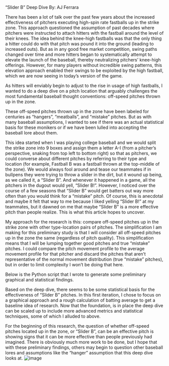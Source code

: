 “Slider B” Deep Dive
By: AJ Ferrara

There has been a lot of talk over the past few years about the increased effectiveness of pitchers executing high-spin rate fastballs up in the strike zone. This approach questioned the assumption of past decades where pitchers were instructed to attach hitters with the fastball around the level of their knees. The idea behind the knee-high fastballs was that the only thing a hitter could do with that pitch was pound it into the ground (leading to increased outs). But as in any good free market competition, swing paths changed over time and more hitters began to systematically attempt to elevate the launch of the baseball, thereby neutralizing pitchers’ knee-high offerings. However, for many players without incredible swing patterns, this elevation approach enabled their swings to be exploited by the high fastball, which we are now seeing in today’s version of the game.

As hitters will enviably begin to adjust to the rise in usage of high fastballs, I wanted to do a deep dive on a pitch location that arguably challenges the most fundamental baseball thought conventions: off-speed pitches thrown up in the zone.

These off-speed pitches thrown up in the zone have been labeled for centuries as “hangers”, “meatballs”, and “mistake” pitches. But as with many baseball assumptions, I wanted to see if there was an actual statistical basis for these monikers or if we have been lulled into accepting the baseball lore about them.

This idea started when I was playing college baseball and we would split the strike zone into 9 boxes and assign them a letter A-I (from a pitcher’s perspective, snaking from top left to bottom right) so that as pitchers, we could converse about different pitches by referring to their type and location (for example, Fastball B was a fastball thrown at the top-middle of the zone). We would always fool around and tease our teammates if in bullpens they were trying to throw a slider in the dirt, but it wound up being, as we called it, a “Slider B”. And whenever it happened in a game, all the pitchers in the dugout would yell, “Slider B!”. However, I noticed over the course of a few seasons that “Slider B” would get batters out way more often than you would think for a “mistake” pitch. Of course, this is anecdotal and maybe it felt that way to me because I liked yelling “Slider B!” at my teammates, but it dawned on me that maybe “Slider B” is a more effective pitch than people realize. This is what this article hopes to uncover.

My approach for the research is this: compare off-speed pitches up in the strike zone with other type-location pairs of pitches. The simplification I am making for this preliminary study is that I will consider all off-speed pitches up in the zone the same (regardless of pitch quality). This simplification means that I will be lumping together good pitches and true “mistake” pitches. I could compare the pitch movement profile to the average movement profile for that pitcher and discard the pitches that aren’t representative of the normal movement distribution (true “mistake” pitches), but in order to limit complexity I won’t be doing that here.

Below is the Python script that I wrote to generate some preliminary graphical and statistical findings. 

Based on the deep dive, there seems to be some statistical basis for the effectiveness of “Slider B” pitches. In this first iteration, I chose to focus on a graphical approach and a rough calculation of batting average to get a baseline idea of research. Now that the foundation, is in place the deep dive can be scaled up to include more advanced metrics and statistical techniques, some of which I alluded to above.

For the beginning of this research, the question of whether off-speed pitches located up in the zone, or “Slider B”, can be an effective pitch is showing signs that it can be more effective than people previously had imagined. There is obviously much more work to be done, but I hope that with these preliminary findings, others may begin to question other baseball lores and assumptions like the “hanger” assumption that this deep dive looks at.
![image](https://user-images.githubusercontent.com/60248089/187230393-c7f0d78f-b8ef-447d-a0fd-a37eab94e5fe.png)

